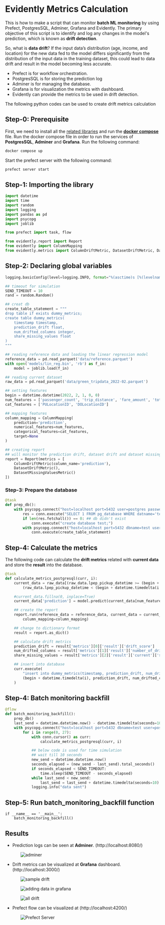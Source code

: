 # Evidently Metrics Calculation

This is how to make a script that can monitor **batch ML monitoring** by using Prefect, PostgresSQL, Adminer, Grafana and Evidently. The primary objective of this script is to identify and log any changes in the model's prediction, which is known as **drift detection**.

So, what is **data drift**? If the input data’s distribution (age, income, and location) for the new data fed to the model differs significantly from the distribution of the input data in the training dataset, this could lead to data drift and result in the model becoming less accurate.

- Prefect is for workflow orchestration.
- PostgresSQL is for storing the prediction log 
- Adminer is for managing the database.
- Grafana is for visualization the metrics with dashboard.
- Evidently can provide the metrics to be used in drift detection.

The following python codes can be used to create drift metrics calculation

## Step-0: Prerequisite

First, we need to install all the [related libraries](./Requirements.md) and run the **[docker compose](./Docker-compose.md)** file. Run the docker compose file in order to run the services of **PostgresSQL**, **Adminer** and **Grafana**. Run the following command:

```bash
docker compose up
```

Start the prefect server with the following command:
```bash
prefect server start
```

## Step-1: Importing the library

```python
import datetime
import time
import random
import logging 
import pandas as pd
import psycopg
import joblib

from prefect import task, flow

from evidently.report import Report
from evidently import ColumnMapping
from evidently.metrics import ColumnDriftMetric, DatasetDriftMetric, DatasetMissingValuesMetric
```

## Step-2: Declaring global variables

```python
logging.basicConfig(level=logging.INFO, format="%(asctime)s [%(levelname)s]: %(message)s")

## timeout for simulation
SEND_TIMEOUT = 10
rand = random.Random()

## creat db
create_table_statement = """
drop table if exists dummy_metrics;
create table dummy_metrics(
	timestamp timestamp,
	prediction_drift float,
	num_drifted_columns integer,
	share_missing_values float
)
"""

## reading reference data and loading the linear regression model
reference_data = pd.read_parquet('data/reference.parquet')
with open('models/lin_reg.bin', 'rb') as f_in:
	model = joblib.load(f_in)

## reading current dataset
raw_data = pd.read_parquet('data/green_tripdata_2022-02.parquet')

## setting features
begin = datetime.datetime(2022, 2, 1, 0, 0)
num_features = ['passenger_count', 'trip_distance', 'fare_amount', 'total_amount']
cat_features = ['PULocationID', 'DOLocationID']

## mapping features 
column_mapping = ColumnMapping(
    prediction='prediction',
    numerical_features=num_features,
    categorical_features=cat_features,
    target=None
)

## creating report
## will monitor the prediction drift, dataset drift and dataset missing values
report = Report(metrics = [
    ColumnDriftMetric(column_name='prediction'),
    DatasetDriftMetric(),
    DatasetMissingValuesMetric()
])

```

### Step-3: Prepare the database

```python
@task
def prep_db():
	with psycopg.connect("host=localhost port=5432 user=postgres password=example", autocommit=True) as conn:
		res = conn.execute("SELECT 1 FROM pg_database WHERE datname='test'")
		if len(res.fetchall()) == 0: ## db didn't exist
			conn.execute("create database test;")
		with psycopg.connect("host=localhost port=5432 dbname=test user=postgres password=example") as conn: ## db connect
			conn.execute(create_table_statement)

```

## Step-4: Calculate the metrics 

The following code can calculate the **drift metrics** related with **current data** and store the **result** into the database.

```python
@task
def calculate_metrics_postgresql(curr, i):
	current_data = raw_data[(raw_data.lpep_pickup_datetime >= (begin + datetime.timedelta(i))) &
		(raw_data.lpep_pickup_datetime < (begin + datetime.timedelta(i + 1)))]

	#current_data.fillna(0, inplace=True)
	current_data['prediction'] = model.predict(current_data[num_features + cat_features].fillna(0))

    ## create the report
	report.run(reference_data = reference_data, current_data = current_data,
		column_mapping=column_mapping)

    ## change to dictionary format
	result = report.as_dict()

    ## calculate drift metrics
	prediction_drift = result['metrics'][0]['result']['drift_score']
	num_drifted_columns = result['metrics'][1]['result']['number_of_drifted_columns']
	share_missing_values = result['metrics'][2]['result']['current']['share_of_missing_values']

    ## insert into database
	curr.execute(
		"insert into dummy_metrics(timestamp, prediction_drift, num_drifted_columns, share_missing_values) values (%s, %s, %s, %s)",
		(begin + datetime.timedelta(i), prediction_drift, num_drifted_columns, share_missing_values)
	)
```

## Step-4: Batch monitoring backfill

```python
@flow
def batch_monitoring_backfill():
	prep_db()  
	last_send = datetime.datetime.now() - datetime.timedelta(seconds=10)
	with psycopg.connect("host=localhost port=5432 dbname=test user=postgres password=example", autocommit=True) as conn:
		for i in range(0, 27):
			with conn.cursor() as curr:
				calculate_metrics_postgresql(curr, i)

            ## below code is used for time simulation
            ## wait till 10 seconds
			new_send = datetime.datetime.now()
			seconds_elapsed = (new_send - last_send).total_seconds()
			if seconds_elapsed < SEND_TIMEOUT:
				time.sleep(SEND_TIMEOUT - seconds_elapsed)
			while last_send < new_send:
				last_send = last_send + datetime.timedelta(seconds=10)
			logging.info("data sent")

```

## Step-5: Run **batch_monitoring_backfill function**

```
if __name__ == '__main__':
	batch_monitoring_backfill()
```


## Results

- Prediction logs can be seen at **Adminer**. (http://localhost:8080/)

<img src="img/adminer.png" alt="adminer" style="vertical-align:middle;margin:0px 50px"><br>

- Drift metrics can be visualized at **Grafana** dashboard. (http://localhost:3000/)

<img src="img/drift1.png" alt="sample drift" style="vertical-align:middle;margin:0px 50px"><br>

<img src="img/drift2.png" alt="adding data in grafana" style="vertical-align:middle;margin:0px 50px"><br>

<img src="img/drift3.png" alt="all drift" style="vertical-align:middle;margin:0px 50px"><br>

- Prefect flow can be visualized at (http://localhost:4200/)

<img src="img/prefect_server.png" alt="Prefect Server" style="vertical-align:middle;margin:0px 50px"><br>